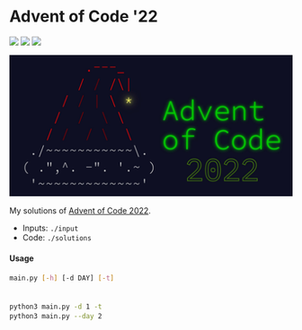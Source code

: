 # Advent of Code '22

![](https://img.shields.io/badge/day%20📅-5-blue) ![](https://img.shields.io/badge/stars%20⭐-10-yellow) ![](https://img.shields.io/badge/days%20completed-5-red)

<img src="banner.jpeg" width="800" alt="AoC2000 banner"/>


My solutions of [Advent of Code 2022](https://adventofcode.com/2022).

- Inputs: `./input`
- Code: `./solutions`

#### Usage
```bash
main.py [-h] [-d DAY] [-t]


python3 main.py -d 1 -t
python3 main.py --day 2
```
